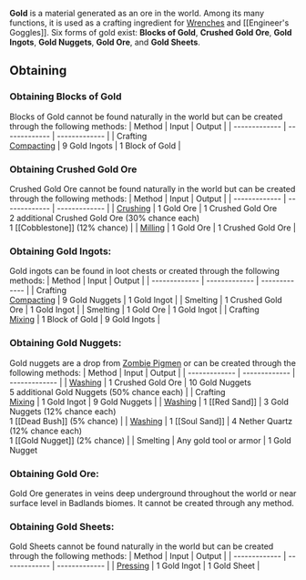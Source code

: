 **Gold** is a material generated as an ore in the world. Among its many functions, it is used as a crafting ingredient for [Wrenches](Wrench) and [[Engineer's Goggles]]. Six forms of gold exist: **Blocks of Gold**, **Crushed Gold Ore**, **Gold Ingots**, **Gold Nuggets**, **Gold Ore**, and **Gold Sheets**.

## Obtaining
### Obtaining Blocks of Gold
Blocks of Gold cannot be found naturally in the world but can be created through the following methods:
| Method | Input | Output |
| ------------- | ------------- | ------------- |
| Crafting <br> [Compacting](Mechanical-Press) | 9 Gold Ingots | 1 Block of Gold |

### Obtaining Crushed Gold Ore
Crushed Gold Ore cannot be found naturally in the world but can be created through the following methods:
| Method | Input | Output |
| ------------- | ------------- | ------------- |
| [Crushing](Crushing-Wheels) | 1 Gold Ore | 1 Crushed Gold Ore <br> 2 additional Crushed Gold Ore (30% chance each) <br> 1 [[Cobblestone]] (12% chance) |
| [Milling](Millstone) | 1 Gold Ore | 1 Crushed Gold Ore |

### Obtaining Gold Ingots:
Gold ingots can be found in loot chests or created through the following methods:
| Method | Input | Output |
| ------------- | ------------- | ------------- |
| Crafting <br> [Compacting](Mechanical-Press) | 9 Gold Nuggets | 1 Gold Ingot |
| Smelting | 1 Crushed Gold Ore | 1 Gold Ingot |
| Smelting | 1 Gold Ore | 1 Gold Ingot |
| Crafting <br> [Mixing](Mechanical-Mixer) | 1 Block of Gold | 9 Gold Ingots |

### Obtaining Gold Nuggets:
Gold nuggets are a drop from [Zombie Pigmen](Zombie-Pigman) or can be created through the following methods:
| Method | Input | Output |
| ------------- | ------------- | ------------- |
| [Washing](Encased-Fan) | 1 Crushed Gold Ore | 10 Gold Nuggets <br> 5 additional Gold Nuggets (50% chance each) |
| Crafting <br> [Mixing](Mechanical-Mixer) | 1 Gold Ingot | 9 Gold Nuggets |
| [Washing](Encased-Fan) | 1 [[Red Sand]] | 3 Gold Nuggets (12% chance each) <br> 1 [[Dead Bush]] (5% chance) |
| [Washing](Encased-Fan) | 1 [[Soul Sand]] | 4 Nether Quartz (12% chance each) <br> 1 [[Gold Nugget]] (2% chance) |
| Smelting | Any gold tool or armor | 1 Gold Nugget

### Obtaining Gold Ore:
Gold Ore generates in veins deep underground throughout the world or near surface level in Badlands biomes. It cannot be created through any method.

### Obtaining Gold Sheets:
Gold Sheets cannot be found naturally in the world but can be created through the following methods:
| Method | Input | Output |
| ------------- | ------------- | ------------- |
| [Pressing](Mechanical-Press) | 1 Gold Ingot | 1 Gold Sheet |
